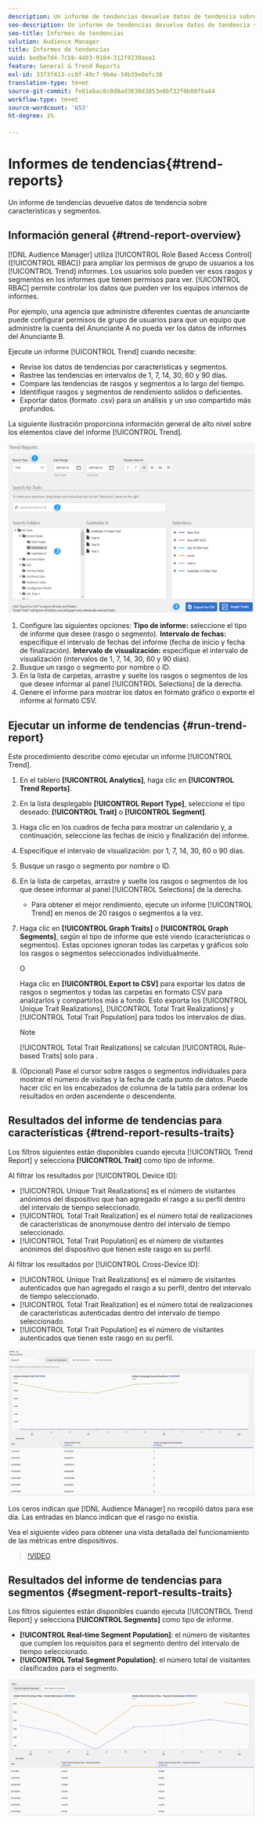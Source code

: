 ```yaml
---
description: Un informe de tendencias devuelve datos de tendencia sobre características y segmentos.
seo-description: Un informe de tendencias devuelve datos de tendencia sobre características y segmentos.
seo-title: Informes de tendencias
solution: Audience Manager
title: Informes de tendencias
uuid: bedbe7d4-7cbb-4403-9104-312f9230aea1
feature: General & Trend Reports
exl-id: 3373f413-cc8f-49c7-9b4e-34b39e0efc38
translation-type: tm+mt
source-git-commit: fe01ebac8c0d0ad3630d3853e0bf32f0b00f6a44
workflow-type: tm+mt
source-wordcount: '653'
ht-degree: 1%

---
```


# Informes de tendencias{#trend-reports}

Un informe de tendencias devuelve datos de tendencia sobre características y segmentos.

## Información general {#trend-report-overview}

<!-- 

c_trend_reports.xml

 -->

[!DNL Audience Manager] utiliza  [!UICONTROL Role Based Access Control] ([!UICONTROL RBAC]) para ampliar los permisos de grupo de usuarios a los  [!UICONTROL Trend] informes. Los usuarios solo pueden ver esos rasgos y segmentos en los informes que tienen permisos para ver. [!UICONTROL RBAC] permite controlar los datos que pueden ver los equipos internos de informes.

Por ejemplo, una agencia que administre diferentes cuentas de anunciante puede configurar permisos de grupo de usuarios para que un equipo que administre la cuenta del Anunciante A no pueda ver los datos de informes del Anunciante B.

Ejecute un informe [!UICONTROL Trend] cuando necesite:

* Revise los datos de tendencias por características y segmentos.
* Rastree las tendencias en intervalos de 1, 7, 14, 30, 60 y 90 días.
* Compare las tendencias de rasgos y segmentos a lo largo del tiempo.
* Identifique rasgos y segmentos de rendimiento sólidos o deficientes.
* Exportar datos (formato .csv) para un análisis y un uso compartido más profundos.

La siguiente ilustración proporciona información general de alto nivel sobre los elementos clave del informe [!UICONTROL Trend].

![](assets/trend_reports.png)

1. Configure las siguientes opciones:
   **Tipo de informe:** seleccione el tipo de informe que desee (rasgo o segmento).
   **Intervalo de fechas:** especifique el intervalo de fechas del informe (fecha de inicio y fecha de finalización).
   **Intervalo de visualización:** especifique el intervalo de visualización (intervalos de 1, 7, 14, 30, 60 y 90 días).
1. Busque un rasgo o segmento por nombre o ID.
1. En la lista de carpetas, arrastre y suelte los rasgos o segmentos de los que desee informar al panel [!UICONTROL Selections] de la derecha.
1. Genere el informe para mostrar los datos en formato gráfico o exporte el informe al formato CSV.

## Ejecutar un informe de tendencias {#run-trend-report}

Este procedimiento describe cómo ejecutar un informe [!UICONTROL Trend].

<!-- 

t_working_with_trend_reports.xml

 -->

1. En el tablero **[!UICONTROL Analytics]**, haga clic en **[!UICONTROL Trend Reports]**.
1. En la lista desplegable **[!UICONTROL Report Type]**, seleccione el tipo deseado: **[!UICONTROL Trait]** o **[!UICONTROL Segment]**.
1. Haga clic en los cuadros de fecha para mostrar un calendario y, a continuación, seleccione las fechas de inicio y finalización del informe.
1. Especifique el intervalo de visualización: por 1, 7, 14, 30, 60 o 90 días.
1. Busque un rasgo o segmento por nombre o ID.
1. En la lista de carpetas, arrastre y suelte los rasgos o segmentos de los que desee informar al panel [!UICONTROL Selections] de la derecha.
   * Para obtener el mejor rendimiento, ejecute un informe [!UICONTROL Trend] en menos de 20 rasgos o segmentos a la vez.
1. Haga clic en **[!UICONTROL Graph Traits]** o **[!UICONTROL Graph Segments]**, según el tipo de informe que esté viendo (características o segmentos). Estas opciones ignoran todas las carpetas y gráficos solo los rasgos o segmentos seleccionados individualmente.

   O

   Haga clic en **[!UICONTROL Export to CSV]** para exportar los datos de rasgos o segmentos y todas las carpetas en formato CSV para analizarlos y compartirlos más a fondo. Esto exporta los [!UICONTROL Unique Trait Realizations], [!UICONTROL Total Trait Realizations] y [!UICONTROL Total Trait Population] para todos los intervalos de días.

   >[!NOTE]
   >
   >[!UICONTROL Total Trait Realizations] se calculan  [!UICONTROL Rule-based Traits] solo para .

1. (Opcional) Pase el cursor sobre rasgos o segmentos individuales para mostrar el número de visitas y la fecha de cada punto de datos. Puede hacer clic en los encabezados de columna de la tabla para ordenar los resultados en orden ascendente o descendente.

## Resultados del informe de tendencias para características {#trend-report-results-traits}

Los filtros siguientes están disponibles cuando ejecuta [!UICONTROL Trend Report] y selecciona **[!UICONTROL Trait]** como tipo de informe.

Al filtrar los resultados por [!UICONTROL Device ID]:

* [!UICONTROL Unique Trait Realizations] es el número de visitantes anónimos del dispositivo que han agregado el rasgo a su perfil dentro del intervalo de tiempo seleccionado.
* [!UICONTROL Total Trait Realization] es el número total de realizaciones de características de anonymouse dentro del intervalo de tiempo seleccionado.
* [!UICONTROL Total Trait Population] es el número de visitantes anónimos del dispositivo que tienen este rasgo en su perfil.

Al filtrar los resultados por [!UICONTROL Cross-Device ID]:

* [!UICONTROL Unique Trait Realizations] es el número de visitantes autenticados que han agregado el rasgo a su perfil, dentro del intervalo de tiempo seleccionado.
* [!UICONTROL Total Trait Realization] es el número total de realizaciones de características autenticadas dentro del intervalo de tiempo seleccionado.
* [!UICONTROL Total Trait Population] es el número de visitantes autenticados que tienen este rasgo en su perfil.

![tendr-report-traits](assets/trend-report-traits.png)

Los ceros indican que [!DNL Audience Manager] no recopiló datos para ese día. Las entradas en blanco indican que el rasgo no existía.

Vea el siguiente vídeo para obtener una vista detallada del funcionamiento de las métricas entre dispositivos.

>[!VIDEO](https://docs.adobe.com/content/help/en/audience-manager-learn/tutorials/build-and-manage-audiences/profile-merge/understanding-cross-device-metrics-in-audience-manager.html)

## Resultados del informe de tendencias para segmentos {#segment-report-results-traits}

Los filtros siguientes están disponibles cuando ejecuta [!UICONTROL Trend Report] y selecciona **[!UICONTROL Segments]** como tipo de informe.

* **[!UICONTROL Real-time Segment Population]**: el número de visitantes que cumplen los requisitos para el segmento dentro del intervalo de tiempo seleccionado.
* **[!UICONTROL Total Segment Population]**: el número total de visitantes clasificados para el segmento.

![informes de tendencias-segmentos](assets/trend-report-segments.png)
